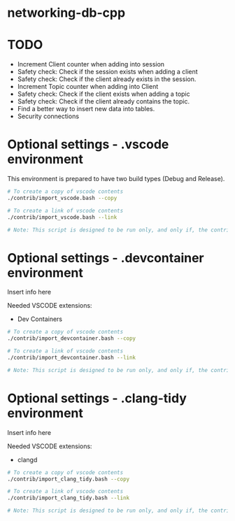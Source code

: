 # networking-db-cpp

# TODO
- Increment Client counter when adding into session
- Safety check: Check if the session exists when adding a client
- Safety check: Check if the client already exists in the session.
- Increment Topic counter when adding into Client
- Safety check: Check if the client exists when adding a topic
- Safety check: Check if the client already contains the topic.
- Find a better way to insert new data into tables.
- Security connections


# Optional settings - .vscode environment

This environment is prepared to have two build types (Debug and Release).

``` bash
# To create a copy of vscode contents
./contrib/import_vscode.bash --copy

# To create a link of vscode contents
./contrib/import_vscode.bash --link

# Note: This script is designed to be run only, and only if, the contrib directory is located in the project root.
```

# Optional settings - .devcontainer environment

Insert info here

Needed VSCODE extensions:
- Dev Containers

``` bash
# To create a copy of vscode contents
./contrib/import_devcontainer.bash --copy

# To create a link of vscode contents
./contrib/import_devcontainer.bash --link

# Note: This script is designed to be run only, and only if, the contrib directory is located in the project root.
```

# Optional settings - .clang-tidy environment

Insert info here

Needed VSCODE extensions:
- clangd

``` bash
# To create a copy of vscode contents
./contrib/import_clang_tidy.bash --copy

# To create a link of vscode contents
./contrib/import_clang_tidy.bash --link

# Note: This script is designed to be run only, and only if, the contrib directory is located in the project root.
```
